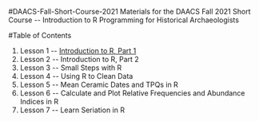 #DAACS-Fall-Short-Course-2021
Materials for the DAACS Fall 2021 Short Course -- Introduction to R Programming for Historical Archaeologists

#Table of Contents
1. Lesson 1 -- [Introduction to R, Part 1](https://github.com/DAACS-Research-Consortium/DAACS-Intro-to-R)
2. Lesson 2 -- Introduction to R, Part 2
3. Lesson 3 -- Small Steps with R
4. Lesson 4 -- Using R to Clean Data
5. Lesson 5 -- Mean Ceramic Dates and TPQs in R
6. Lesson 6 -- Calculate and Plot Relative Frequencies and Abundance Indices in R
7. Lesson 7 -- Learn Seriation in R
